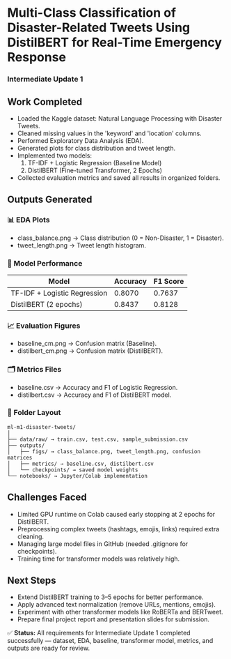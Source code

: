 # Multi-Class Classification of Disaster-Related Tweets Using DistilBERT for Real-Time Emergency Response
### Intermediate Update 1

## Work Completed
- Loaded the Kaggle dataset: Natural Language Processing with Disaster Tweets.
- Cleaned missing values in the 'keyword' and 'location' columns.
- Performed Exploratory Data Analysis (EDA).
- Generated plots for class distribution and tweet length.
- Implemented two models:
  1) TF-IDF + Logistic Regression (Baseline Model)
  2) DistilBERT (Fine-tuned Transformer, 2 Epochs)
- Collected evaluation metrics and saved all results in organized folders.

## Outputs Generated
### 📊 EDA Plots
- class_balance.png  → Class distribution (0 = Non-Disaster, 1 = Disaster).
- tweet_length.png   → Tweet length histogram.

### 🤖 Model Performance
| Model | Accuracy | F1 Score |
|------|-----------|----------|
| TF-IDF + Logistic Regression | 0.8070 | 0.7637 |
| DistilBERT (2 epochs)        | 0.8437 | 0.8128 |

### 📈 Evaluation Figures
- baseline_cm.png   → Confusion matrix (Baseline).
- distilbert_cm.png → Confusion matrix (DistilBERT).

### 🗂️ Metrics Files
- baseline.csv  → Accuracy and F1 of Logistic Regression.
- distilbert.csv → Accuracy and F1 of DistilBERT model.

### 📁 Folder Layout
```
ml-m1-disaster-tweets/
│
├── data/raw/ → train.csv, test.csv, sample_submission.csv
├── outputs/
│   ├── figs/ → class_balance.png, tweet_length.png, confusion matrices
│   ├── metrics/ → baseline.csv, distilbert.csv
│   └── checkpoints/ → saved model weights
└── notebooks/ → Jupyter/Colab implementation
```

## Challenges Faced
- Limited GPU runtime on Colab caused early stopping at 2 epochs for DistilBERT.
- Preprocessing complex tweets (hashtags, emojis, links) required extra cleaning.
- Managing large model files in GitHub (needed .gitignore for checkpoints).
- Training time for transformer models was relatively high.

## Next Steps
- Extend DistilBERT training to 3–5 epochs for better performance.
- Apply advanced text normalization (remove URLs, mentions, emojis).
- Experiment with other transformer models like RoBERTa and BERTweet.
- Prepare final project report and presentation slides for submission.

✅ **Status:** All requirements for Intermediate Update 1 completed successfully — dataset, EDA, baseline, transformer model, metrics, and outputs are ready for review.